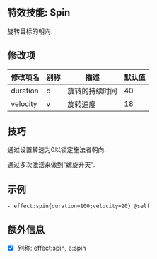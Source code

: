 特效技能: Spin
--------------------------

旋转目标的朝向.

修改项
----------

| 修改项名 | 别称    | 描述                                                                                                    | 默认值 |
|-----------|------------|----------------------------------------------------------------------------------------------------------------|---------------|
| duration         | d     | 旋转的持续时间  | 40             |
| velocity         | v     | 旋转速度 | 18             |

技巧
--------

通过设置转速为0以锁定施法者朝向.

通过多次激活来做到"螺旋升天".

示例
--------
```
- effect:spin{duration=100;velocity=20} @self
```

额外信息
--

- [x] 别称: effect:spin, e:spin